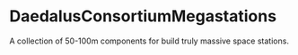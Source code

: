 # DaedalusConsortiumMegastations
A collection of 50-100m components for build truly massive space stations.
